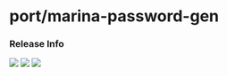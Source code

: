 # port/marina-password-gen

### Release Info
[![](https://images.microbadger.com/badges/version/port/marina-password-gen.svg)](http://microbadger.com/images/port/marina-password-gen "Image info @ microbadger.com")
[![](https://images.microbadger.com/badges/image/port/marina-password-gen.svg)](http://microbadger.com/images/port/marina-password-gen "Image info @ microbadger.com")
[![](https://images.microbadger.com/badges/commit/port/marina-password-gen.svg)](http://microbadger.com/images/port/marina-password-gen "Image info @ microbadger.com")
